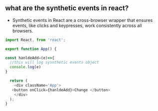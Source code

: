 ## what are the synthetic events in react?

- Synthetic events in React are a cross-browser wrapper that ensures events, like clicks and keypresses, work consistently across all browsers.


```js
import React, from 'react';

export function App() {

const hanldeAdd=(e)=>{
  //this will log sysnthetic events object
  console.log(e)
}

  return (
    <div className='App'>
   <button onClick={hanldeAdd}>Change </button>
    </div>
  );
}
```